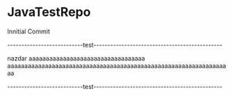 # JavaTestRepo

Innitial Commit

---------------------------test----------------------------------------------

nazdar aaaaaaaaaaaaaaaaaaaaaaaaaaaaaaaaaa
aaaaaaaaaaaaaaaaaaaaaaaaaaaaaaaaaaaaaaaaaaaaaaaaaaaaaaaaaaaaaaaaaa

---------------------------test----------------------------------------------